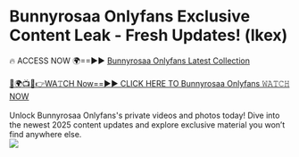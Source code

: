 # Bunnyrosaa Onlyfans Exclusive Content Leak - Fresh Updates! (lkex)

🔥 ACCESS NOW 🌍==►► <a href="https://tinyurl.com/kvy9nzfs" rel="nofollow">Bunnyrosaa Onlyfans Latest Collection</a>
<br><br>
[🔴🌍📺📱👉WA𝚃CH Now==►► CLICK HERE TO Bunnyrosaa Onlyfans 𝚆𝙰𝚃𝙲𝙷 NOW](https://tinyurl.com/kvy9nzfs)
<br><br>
Unlock Bunnyrosaa Onlyfans's private videos and photos today! Dive into the newest 2025 content updates and explore exclusive material you won’t find anywhere else.
<br>
<a href="https://tinyurl.com/kvy9nzfs" rel="nofollow" data-target="animated-image.originalLink"><img src="https://camo.githubusercontent.com/8a4f000d20f83aca3bf7ec5f350d767afa0574a8a352519fd8cfa583a6f93a33/68747470733a2f2f692e696d6775722e636f6d2f644a486b345a712e676966" data-canonical-src="https://i.imgur.com/dJHk4Zq.gif" style="max-width: 100%; display: inline-block;" data-target="animated-image.originalImage"></a>
<br>

